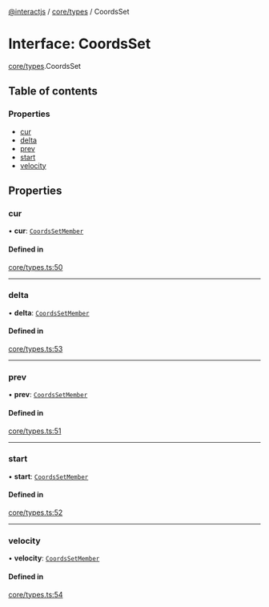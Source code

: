 [@interactjs](../README.md) / [core/types](../modules/core_types.md) / CoordsSet

# Interface: CoordsSet

[core/types](../modules/core_types.md).CoordsSet

## Table of contents

### Properties

- [cur](core_types.CoordsSet.md#cur)
- [delta](core_types.CoordsSet.md#delta)
- [prev](core_types.CoordsSet.md#prev)
- [start](core_types.CoordsSet.md#start)
- [velocity](core_types.CoordsSet.md#velocity)

## Properties

### cur

• **cur**: [`CoordsSetMember`](core_types.CoordsSetMember.md)

#### Defined in

[core/types.ts:50](https://github.com/TheRakeshPurohit/interact.js/blob/d3d47461/packages/@interactjs/core/types.ts#L50)

___

### delta

• **delta**: [`CoordsSetMember`](core_types.CoordsSetMember.md)

#### Defined in

[core/types.ts:53](https://github.com/TheRakeshPurohit/interact.js/blob/d3d47461/packages/@interactjs/core/types.ts#L53)

___

### prev

• **prev**: [`CoordsSetMember`](core_types.CoordsSetMember.md)

#### Defined in

[core/types.ts:51](https://github.com/TheRakeshPurohit/interact.js/blob/d3d47461/packages/@interactjs/core/types.ts#L51)

___

### start

• **start**: [`CoordsSetMember`](core_types.CoordsSetMember.md)

#### Defined in

[core/types.ts:52](https://github.com/TheRakeshPurohit/interact.js/blob/d3d47461/packages/@interactjs/core/types.ts#L52)

___

### velocity

• **velocity**: [`CoordsSetMember`](core_types.CoordsSetMember.md)

#### Defined in

[core/types.ts:54](https://github.com/TheRakeshPurohit/interact.js/blob/d3d47461/packages/@interactjs/core/types.ts#L54)
